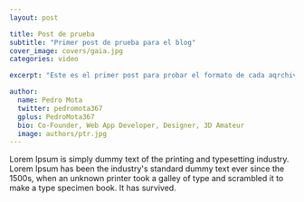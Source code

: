 ```yaml
---
layout: post

title: Post de prueba
subtitle: "Primer post de prueba para el blog"
cover_image: covers/gaia.jpg
categories: video

excerpt: "Este es el primer post para probar el formato de cada aqrchivo, lalalalala para seguir leyendo clic al titulo"

author:
  name: Pedro Mota
  twitter: pedromota367
  gplus: PedroMota367 
  bio: Co-Founder, Web App Developer, Designer, 3D Amateur
  image: authors/ptr.jpg
---
```


Lorem Ipsum is simply dummy text of the printing and typesetting industry. Lorem Ipsum has been the industry's standard dummy text ever since the 1500s, when an unknown printer took a galley of type and scrambled it to make a type specimen book. It has survived.
